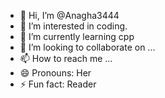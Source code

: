 - 👋 Hi, I’m @Anagha3444
- 👀 I’m interested in coding.
- 🌱 I’m currently learning cpp
- 💞️ I’m looking to collaborate on ...
- 📫 How to reach me ...
- 😄 Pronouns: Her
- ⚡ Fun fact: Reader

<!---
Anagha3444/Anagha3444 is a ✨ special ✨ repository because its `README.md` (this file) appears on your GitHub profile.
You can click the Preview link to take a look at your changes.
--->
